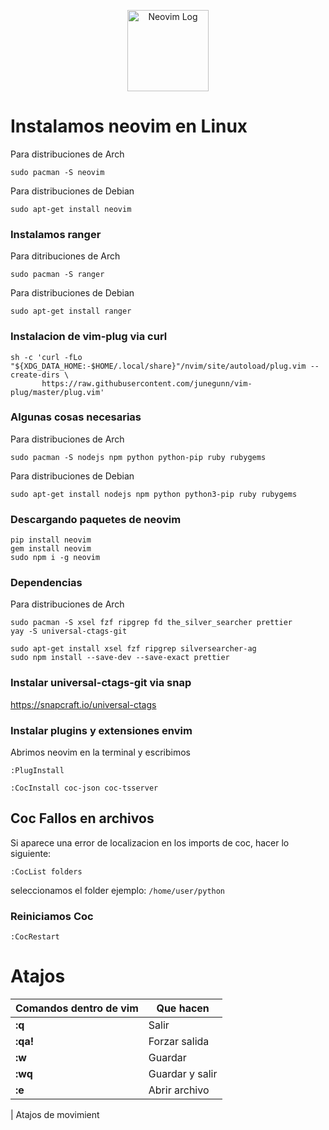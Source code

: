<p align="center">
  <a href="https://neovim.io/">
    <img alt="Neovim Log" src="https://upload.wikimedia.org/wikipedia/commons/4/4f/Neovim-logo.svg" height="130" />
  </a>
</p>
       
              
# Instalamos neovim en Linux

Para distribuciones de Arch
```
sudo pacman -S neovim
```

Para distribuciones de Debian
```
sudo apt-get install neovim
```

### Instalamos ranger

Para ditribuciones de Arch
```
sudo pacman -S ranger
```
Para distribuciones de Debian
```
sudo apt-get install ranger
```

### Instalacion de vim-plug via curl

```
sh -c 'curl -fLo "${XDG_DATA_HOME:-$HOME/.local/share}"/nvim/site/autoload/plug.vim --create-dirs \
       https://raw.githubusercontent.com/junegunn/vim-plug/master/plug.vim'
```

### Algunas cosas necesarias

Para distribuciones de Arch
```
sudo pacman -S nodejs npm python python-pip ruby rubygems
```
Para distribuciones de Debian
```
sudo apt-get install nodejs npm python python3-pip ruby rubygems
```

### Descargando paquetes de neovim

```
pip install neovim
gem install neovim
sudo npm i -g neovim
```

### Dependencias 

Para distribuciones de Arch
``` 
sudo pacman -S xsel fzf ripgrep fd the_silver_searcher prettier 
yay -S universal-ctags-git 
``` 
```
sudo apt-get install xsel fzf ripgrep silversearcher-ag
sudo npm install --save-dev --save-exact prettier
```
### Instalar universal-ctags-git via snap
https://snapcraft.io/universal-ctags

### Instalar plugins y extensiones envim
Abrimos neovim en la terminal y escribimos
```
:PlugInstall
```
```
:CocInstall coc-json coc-tsserver
```

## Coc Fallos en archivos
Si aparece una error de localizacion en los imports de coc, hacer lo siguiente:
```
:CocList folders
```
seleccionamos el folder ejemplo: `/home/user/python`

### Reiniciamos Coc
```
:CocRestart
```

# Atajos

| Comandos dentro de vim  | Que hacen                      | 
|-------------------------|--------------------------------|
|**:q**                   | Salir                          |
|**:qa!**                 | Forzar salida                  |
|**:w**                   | Guardar                        |
|**:wq**                  | Guardar y salir                |
|**:e**                   | Abrir archivo                  |

| Atajos de movimient
